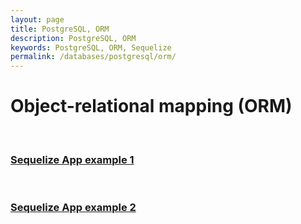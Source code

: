 ```yaml
---
layout: page
title: PostgreSQL, ORM
description: PostgreSQL, ORM
keywords: PostgreSQL, ORM, Sequelize
permalink: /databases/postgresql/orm/
---
```


# Object-relational mapping (ORM)

<br/>

### [Sequelize App example 1](https://github.com/webmak1/Rolling-Scopes-School-Nodejs-Course-Task-3-broken-app)

<br/>

### [Sequelize App example 2](https://github.com/webmakaka/Introduction-to-Sequelize-ORM-for-Node.js)
